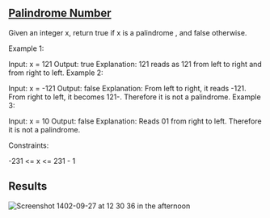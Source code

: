 ## [Palindrome Number](https://leetcode.com/problems/palindrome-number)

Given an integer x, return true if x is a
palindrome
, and false otherwise.

Example 1:

Input: x = 121
Output: true
Explanation: 121 reads as 121 from left to right and from right to left.
Example 2:

Input: x = -121
Output: false
Explanation: From left to right, it reads -121. From right to left, it becomes 121-. Therefore it is not a palindrome.
Example 3:

Input: x = 10
Output: false
Explanation: Reads 01 from right to left. Therefore it is not a palindrome.

Constraints:

-231 <= x <= 231 - 1

## Results

![Screenshot 1402-09-27 at 12 30 36 in the afternoon](https://github.com/amirhosseinNouri/leet-code/assets/63261053/ea3217b3-2da6-4c5c-ae31-5744cf8cc96b)

